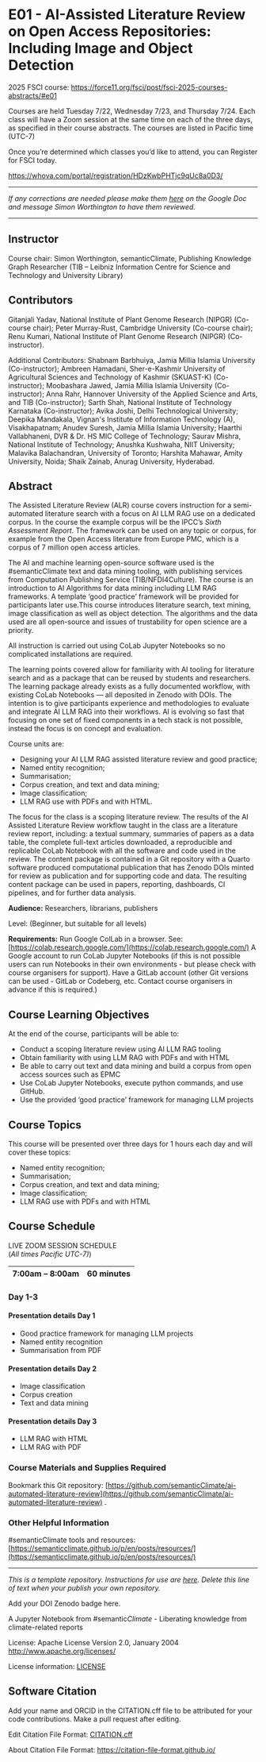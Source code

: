 # E01 \- AI-Assisted Literature Review on Open Access Repositories: Including Image and Object Detection

2025 FSCI course: https://force11.org/fsci/post/fsci-2025-courses-abstracts/#e01 

Courses are held Tuesday 7/22, Wednesday 7/23, and Thursday 7/24.  Each class will have a Zoom session at the same time on each of the three days, as specified in their course abstracts.  The courses are listed in Pacific time (UTC-7)

Once you’re determined which classes you’d like to attend, you can Register for FSCI today.

https://whova.com/portal/registration/HDzKwbPHTjc9qUc8a0D3/

---

_If any corrections are needed please make them [here](https://docs.google.com/document/d/1Rj4fEAesweTwuqIw4tvQw6Ek4lVbdC7S4EaqF7gtK9Y/edit?tab=t.0) on the Google Doc and message Simon Worthington to have them reviewed._

---

## Instructor

Course chair: Simon Worthington, semanticClimate, Publishing Knowledge Graph Researcher (TIB – Leibniz Information Centre for Science and Technology and University Library)

## Contributors

Gitanjali Yadav, National Institute of Plant Genome Research (NIPGR) (Co-course chair); Peter Murray-Rust, Cambridge University (Co-course chair); Renu Kumari, National Institute of Plant Genome Research (NIPGR) (Co-instructor).

Additional Contributors: Shabnam Barbhuiya, Jamia Millia Islamia University (Co-instructor); Ambreen Hamadani, Sher-e-Kashmir University of Agricultural Sciences and Technology of Kashmir (SKUAST-K) (Co-instructor); Moobashara Jawed, Jamia Millia Islamia University (Co-instructor); Anna Rahr, Hannover University of the Applied Science and Arts, and TIB (Co-instructor); Sarth Shah, National Institute of Technology Karnataka (Co-instructor); Avika Joshi, Delhi Technological University; Deepika Mandakala, Vignan's Institute of Information Technology (A), Visakhapatnam; Anudev Suresh, Jamia Millia Islamia University; Haarthi Vallabhaneni, DVR & Dr. HS MIC College of Technology; Saurav Mishra, National Institute of Technology; Anushka Kushwaha, NIIT University; Malavika Balachandran, University of Toronto; Harshita Mahawar, Amity University, Noida; Shaik Zainab, Anurag University, Hyderabad. 

## Abstract

The Assisted Literature Review (ALR) course covers instruction for a semi-automated literature search with a focus on AI LLM RAG use on a dedicated corpus. In the course the example corpus will be the IPCC’s *Sixth Assessment Report*. The framework can be used on any topic or corpus, for example from the Open Access literature from Europe PMC, which is a corpus of 7 million open access articles.

The AI and machine learning open-source software used is the \#semanticClimate text and data mining tooling, with publishing services from Computation Publishing Service (TIB/NFDI4Culture). The course is an introduction to AI Algorithms for data mining including LLM RAG frameworks. A template ‘good practice’ framework will be provided for participants later use.This course introduces literature search, text mining, image classification as well as object detection. The algorithms and the data used are all open-source and issues of trustability for open science are a priority.

All instruction is carried out using CoLab Jupyter Notebooks so no complicated installations are required.

The learning points covered allow for familiarity with AI tooling for literature search and as a package that can be reused by students and researchers. The learning package already exists as a fully documented workflow, with existing CoLab Notebooks — all deposited in Zenodo with DOIs. The intention is to give participants experience and methodologies to evaluate and integrate AI LLM RAG into their workflows. AI is evolving so fast that focusing on one set of fixed components in a tech stack is not possible, instead the focus is on concept and evaluation.

Course units are:

* Designing your AI LLM RAG assisted literature review and good practice;  
* Named entity recognition;  
* Summarisation;  
* Corpus creation, and text and data mining;  
* Image classification;  
* LLM RAG use with PDFs and with HTML.

The focus for the class is a scoping literature review. The results of the AI Assisted Literature Review workflow taught in the class are a literature review report, including: a textual summary, summaries of papers as a data table, the complete full-text articles downloaded, a reproducible and replicable CoLab Notebook with all the software and code used in the review. The content package is contained in a Git repository with a Quarto software produced computational publication that has Zenodo DOIs minted for review as publication and for supporting code and data. The resulting content package can be used in papers, reporting, dashboards, CI pipelines, and for further data analysis.

**Audience:** Researchers, librarians, publishers

Level: (Beginner, but suitable for all levels)

**Requirements:** Run Google ColLab in a browser. See: [https://colab.research.google.com/](https://colab.research.google.com/) A Google account to run CoLab Jupyter Notebooks (if this is not possible users can run Notebooks in their own environments \- but please check with course organisers for support). Have a GitLab account (other Git versions can be used \- GitLab or Codeberg, etc. Contact course organisers in advance if this is required.)

## Course Learning Objectives

At the end of the course, participants will be able to:

* Conduct a scoping literature review using AI LLM RAG tooling  
* Obtain familiarity with using LLM RAG with PDFs and with HTML  
* Be able to carry out text and data mining and build a corpus from open access sources such as EPMC  
* Use CoLab Jupyter Notebooks, execute python commands, and use GitHub.  
* Use the provided ‘good practice’ framework for managing LLM projects

## Course Topics

This course will be presented over three days for 1 hours each day and will cover these  topics:

* Named entity recognition;  
* Summarisation;  
* Corpus creation, and text and data mining;  
* Image classification;  
* LLM RAG use with PDFs and with HTML

## Course Schedule

LIVE ZOOM SESSION SCHEDULE  
(*All times Pacific   UTC-7)*)

| 7:00am – 8:00am | 60 minutes |
| :---- | :---: |

### Day 1-3

#### Presentation details Day 1

* Good practice framework for managing LLM projects  
* Named entity recognition  
* Summarisation from PDF

#### Presentation details Day 2

* Image classification  
* Corpus creation  
* Text and data mining

#### Presentation details Day 3

* LLM RAG with HTML  
* LLM RAG with PDF

### Course Materials and Supplies Required  

Bookmark this Git repository: [https://github.com/semanticClimate/ai-automated-literature-review](https://github.com/semanticClimate/ai-automated-literature-review) .

### Other Helpful Information

\#semanticClimate tools and resources: [https://semanticclimate.github.io/p/en/posts/resources/](https://semanticclimate.github.io/p/en/posts/resources/) 

---

*This is a template repository. Instructions for use are [here](https://github.com/semanticClimate/Research-Catalogue/wiki/Cataloging-Colab-Notebooks). Delete this line of text when your publish your own repository.*

Add your DOI Zenodo badge here.

A Jupyter Notebook from #semantic*Climate* - Liberating knowledge from climate-related reports

License: Apache License Version 2.0, January 2004 http://www.apache.org/licenses/

License information: [LICENSE](LICENSE)

## Software Citation

Add your name and ORCID in the CITATION.cff file to be attributed for your code contributions. Make a pull request after editing.

Edit Citation File Format: [CITATION.cff](CITATION.cff)

About Citation File Format: https://citation-file-format.github.io/


